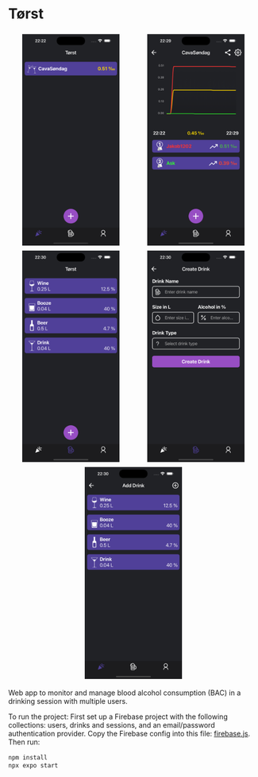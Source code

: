# Tørst

<div style="display: flex; flex-wrap: wrap; justify-content: space-around;">
  <img src="https://github.com/Jakob1202/Torst/blob/main/assets/screenshots/screenshot1.png" width="196" height="auto" style="margin: 5px;">
  <img src="https://github.com/Jakob1202/Torst/blob/main/assets/screenshots/screenshot2.png" width="196" height="auto" style="margin: 5px;">
  <img src="https://github.com/Jakob1202/Torst/blob/main/assets/screenshots/screenshot3.png" width="196" height="auto" style="margin: 5px;">
  <img src="https://github.com/Jakob1202/Torst/blob/main/assets/screenshots/screenshot4.png" width="196" height="auto" style="margin: 5px;">
  <img src="https://github.com/Jakob1202/Torst/blob/main/assets/screenshots/screenshot5.png" width="196" height="auto" style="margin: 5px;">
</div>

Web app to monitor and manage blood alcohol consumption (BAC) in a drinking session with multiple users.

To run the project:
First set up a Firebase project with the following collections: users, drinks and sessions, and an email/password authentication provider. Copy the Firebase config into this file: [firebase.js](https://github.com/Jakob1202/Torst/tree/main/src/config/firebase.js). Then run:
```bash
npm install
npx expo start



